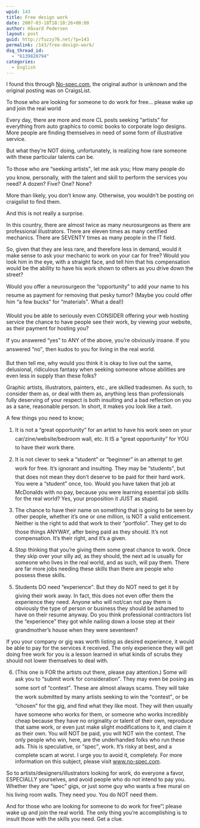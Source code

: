 ```yaml
---
wpid: 143
title: Free design work
date: 2007-03-18T18:10:26+00:00
author: Håvard Pedersen
layout: post
guid: http://fuzzy76.net/?p=143
permalink: /143/free-design-work/
dsq_thread_id:
  - "6139820794"
categories:
  - English
---
```

I found this through [No-spec.com](http://www.no-spec.com/archives/i-wish-i-had-written-this/), the original author is unknown and the original posting was on CraigsList.

To those who are looking for someone to do work for free… please wake up and join the real world

Every day, there are more and more CL posts seeking “artists” for everything from auto graphics to comic books to corporate logo designs. More people are finding themselves in need of some form of illustrative service.

<!--more-->

But what they&#8217;re NOT doing, unfortunately, is realizing how rare someone with these particular talents can be.

To those who are &#8220;seeking artists&#8221;, let me ask you; How many people do you know, personally, with the talent and skill to perform the services you need? A dozen? Five? One? None?

More than likely, you don&#8217;t know any. Otherwise, you wouldn&#8217;t be posting on craigslist to find them.

And this is not really a surprise.

In this country, there are almost twice as many neurosurgeons as there are professional illustrators. There are eleven times as many certified mechanics. There are SEVENTY times as many people in the IT field.

So, given that they are less rare, and therefore less in demand, would it make sense to ask your mechanic to work on your car for free? Would you look him in the eye, with a straight face, and tell him that his compensation would be the ability to have his work shown to others as you drive down the street?

Would you offer a neurosurgeon the &#8220;opportunity&#8221; to add your name to his resume as payment for removing that pesky tumor? (Maybe you could offer him &#8220;a few bucks&#8221; for &#8220;materials&#8221;. What a deal!)

Would you be able to seriously even CONSIDER offering your web hosting service the chance to have people see their work, by viewing your website, as their payment for hosting you?

If you answered &#8220;yes&#8221; to ANY of the above, you&#8217;re obviously insane. If you answered &#8220;no&#8221;, then kudos to you for living in the real world.

But then tell me, why would you think it is okay to live out the same, delusional, ridiculous fantasy when seeking someone whose abilities are even less in supply than these folks?

Graphic artists, illustrators, painters, etc., are skilled tradesmen. As such, to consider them as, or deal with them as, anything less than professionals fully deserving of your respect is both insulting and a bad reflection on you as a sane, reasonable person. In short, it makes you look like a twit.

A few things you need to know;

1. It is not a &#8220;great opportunity&#8221; for an artist to have his work seen on your car/zine/website/bedroom wall, etc. It IS a &#8220;great opportunity&#8221; for YOU to have their work there.

2. It is not clever to seek a &#8220;student&#8221; or &#8220;beginner&#8221; in an attempt to get work for free. It&#8217;s ignorant and insulting. They may be &#8220;students&#8221;, but that does not mean they don&#8217;t deserve to be paid for their hard work. You were a &#8220;student&#8221; once, too. Would you have taken that job at McDonalds with no pay, because you were learning essential job skills for the real world? Yes, your proposition it JUST as stupid.

3. The chance to have their name on something that is going to be seen by other people, whether it&#8217;s one or one million, is NOT a valid enticement. Neither is the right to add that work to their &#8220;portfolio&#8221;. They get to do those things ANYWAY, after being paid as they should. It&#8217;s not compensation. It&#8217;s their right, and it&#8217;s a given.

4. Stop thinking that you&#8217;re giving them some great chance to work. Once they skip over your silly ad, as they should, the next ad is usually for someone who lives in the real world, and as such, will pay them. There are far more jobs needing these skills than there are people who possess these skills.

5. Students DO need &#8220;experience&#8221;. But they do NOT need to get it by giving their work away. In fact, this does not even offer them the experience they need. Anyone who will not/can not pay them is obviously the type of person or business they should be ashamed to have on their resume anyway. Do you think professional contractors list the &#8220;experience&#8221; they got while nailing down a loose step at their grandmother&#8217;s house when they were seventeen?

If you your company or gig was worth listing as desired experience, it would be able to pay for the services it received. The only experience they will get doing free work for you is a lesson learned in what kinds of scrubs they should not lower themselves to deal with.

6. (This one is FOR the artists out there, please pay attention.) Some will ask you to &#8220;submit work for consideration&#8221;. They may even be posing as some sort of &#8220;contest&#8221;. These are almost always scams. They will take the work submitted by many artists seeking to win the &#8220;contest&#8221;, or be &#8220;chosen&#8221; for the gig, and find what they like most. They will then usually have someone who works for them, or someone who works incredibly cheap because they have no originality or talent of their own, reproduce that same work, or even just make slight modifications to it, and claim it as their own. You will NOT be paid, you will NOT win the contest. The only people who win, here, are the underhanded folks who run these ads. This is speculative, or &#8220;spec&#8221;, work. It&#8217;s risky at best, and a complete scam at worst. I urge you to avoid it, completely. For more information on this subject, please visit www.no-spec.com.

So to artists/designers/illustrators looking for work, do everyone a favor, ESPECIALLY yourselves, and avoid people who do not intend to pay you. Whether they are &#8220;spec&#8221; gigs, or just some guy who wants a free mural on his living room walls. They need you. You do NOT need them.

And for those who are looking for someone to do work for free&#8221;¦ please wake up and join the real world. The only thing you&#8217;re accomplishing is to insult those with the skills you need. Get a clue.
